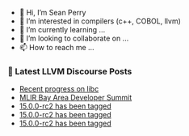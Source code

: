 - 👋 Hi, I’m Sean Perry
- 👀 I’m interested in compilers (c++, COBOL, llvm)
- 🌱 I’m currently learning ...
- 💞️ I’m looking to collaborate on ...
- 📫 How to reach me ...

<!---
s66perry/s66perry is a ✨ special ✨ repository because its `README.md` (this file) appears on your GitHub profile.
You can click the Preview link to take a look at your changes.
--->
### 📕 Latest LLVM Discourse Posts

<!-- DISCOURSE-LLVM:START -->
- [Recent progress on libc](https://discourse.llvm.org/t/recent-progress-on-libc/64179#post_5)
- [MLIR Bay Area Developer Summit](https://discourse.llvm.org/t/mlir-bay-area-developer-summit/64324#post_14)
- [15.0.0-rc2 has been tagged](https://discourse.llvm.org/t/15-0-0-rc2-has-been-tagged/64352#post_5)
- [15.0.0-rc2 has been tagged](https://discourse.llvm.org/t/15-0-0-rc2-has-been-tagged/64352#post_4)
- [15.0.0-rc2 has been tagged](https://discourse.llvm.org/t/15-0-0-rc2-has-been-tagged/64352#post_3)
<!-- DISCOURSE-LLVM:END -->
